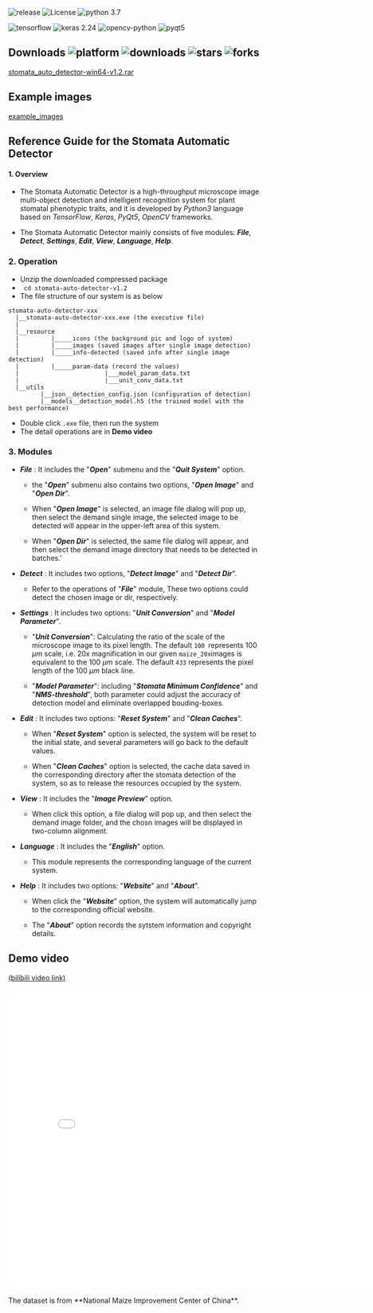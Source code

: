 ![release](https://img.shields.io/github/v/release/zjxi/stoma-auto-detector.github.io)
![License](https://img.shields.io/github/license/zjxi/stoma-auto-detector.github.io.svg)
![python 3.7](https://img.shields.io/badge/python-3.7-purple.svg)
<!-- ![build](https://ci.appveyor.com/api/projects/status/l4gxgydj0i95hmxg/branch/master?svg=true) -->
![tensorflow](https://img.shields.io/badge/tensorflow_gpu-2.4.0-yellow.svg)
![keras 2.24](https://img.shields.io/badge/keras-2.4.3-red.svg)
![opencv-python](https://img.shields.io/badge/opencv-3.4.3-blue.svg)
![pyqt5](https://img.shields.io/badge/pyqt5-5.13.2-orange.svg)

## Downloads ![platform](https://img.shields.io/badge/platform-win64-cyan.svg) ![downloads](https://img.shields.io/github/downloads/zjxi/stomata-auto-detector/total) ![stars](https://img.shields.io/github/stars/zjxi/stomata-auto-detector) ![forks](https://img.shields.io/github/forks/zjxi/stomata-auto-detector)
[stomata_auto_detector-win64-v1.2.rar](https://github.com/zjxi/stomata-auto-detector/releases/tag/v1.2/)

## Example images
[example_images](https://github.com/zjxi/stoma-auto-detector.github.io/tree/master/sample%20images)


## Reference Guide for the Stomata Automatic Detector

#### 1. Overview

-   The Stomata Automatic Detector is a high-throughput microscope image multi-object detection and intelligent recognition system for plant stomatal phenotypic traits, and it is developed by *Python3* language based on *TensorFlow*, *Keras*, *PyQt5*, *OpenCV* frameworks.
    
-   The Stomata Automatic Detector mainly consists of five modules: ***File***, ***Detect***, ***Settings***, ***Edit***, ***View***, ***Language***, ***Help***.
    
### 2. Operation
- Unzip the downloaded compressed package
- ``` cd stomata-auto-detector-v1.2```
- The file structure of our system is as below
```
stomata-auto-detector-xxx
  |__stomata-auto-detector-xxx.exe (the executive file)
  |
  |__resource 
  |         |_____icons (the background pic and logo of system)
  |         |_____images (saved images after single image detection)
  |         |_____info-detected (saved info after single image detection)
  |         |_____param-data (record the values)
  |                        |___model_param_data.txt 
  |                        |___unit_conv_data.txt
  |__utils
         |__json__detection_config.json (configuration of detection)
         |__models__detection_model.h5 (the trained model with the best performance)
```
- Double click ```.exe``` file, then run the system
- The detail operations are in **Demo video**   
              
### 3. Modules

-   ***File*** : It includes the "***Open***" submenu and the "***Quit System***" option.
    
    -   the "***Open***" submenu also contains two options, "***Open Image***" and "***Open Dir***".
        
    -   When "***Open Image***" is selected, an image file dialog will pop up, then select the demand single image, the selected image to be detected will appear in the upper-left area of this system.
        
    -   When "***Open Dir***" is selected, the same file dialog will appear, and then select the demand image directory that needs to be detected in batches.'
        
-   ***Detect*** : It includes two options, "***Detect Image***" and "***Detect Dir***".
    
    -   Refer to the operations of "***File***" module, These two options could detect the chosen image or dir, respectively.
        
-   ***Settings*** : It includes two options: "***Unit Conversion***" and "***Model Parameter***".
    
    -   "***Unit Conversion***": Calculating the ratio of the scale of the microscope image to its pixel length. The default `100 `represents 100 $\mu m$ scale, i.e. 20x magnification in our given `maize_20x`images is equivalent to the 100 $\mu m$ scale. The default `433` represents the pixel length of the 100 $\mu m$ black line.
        
    -   "***Model Parameter***": including "***Stomata Minimum Confidence***" and "***NMS-threshold***", both parameter could adjust the accuracy of detection model and eliminate overlapped bouding-boxes.
        
-   ***Edit*** : It includes two options: "***Reset System***" and "***Clean Caches***".
    
    -   When "***Reset System***" option is selected, the system will be reset to the initial state, and several parameters will go back to the default values.
        
    -   When "***Clean Caches***" option is selected, the cache data saved in the corresponding directory after the stomata detection of the system, so as to release the resources occupied by the system.
        
-   ***View*** : It includes the "***Image Preview***" option.
    
    -   When click this option, a file dialog will pop up, and then select the demand image folder, and the chosn images will be displayed in two-column alignment.
        
-   ***Language*** : It includes the "***English***" option.
    
    -   This module represents the corresponding language of the current system.
        
-   ***Help*** : It includes two options: "***Website***" and "***About***".
    
    -   When click the "***Website***" option, the system will automatically jump to the corresponding official website.
        
    -   The "***About***" option records the sytstem information and copyright details.

## Demo video
[(bilibili video link)](https://www.bilibili.com/video/BV17L411H7SS/)
<iframe src="//player.bilibili.com/player.html?aid=461693047&bvid=BV17L411H7SS&cid=370140226&page=1" scrolling="no" border="0" frameborder="no" framespacing="0" allowfullscreen="true" height="600" width="800"> </iframe>

<br>
<br>
The dataset is from **National Maize Improvement Center of China**.

